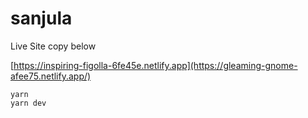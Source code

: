 # sanjula
Live Site copy below

[https://inspiring-figolla-6fe45e.netlify.app](https://gleaming-gnome-afee75.netlify.app/)
```
yarn
yarn dev
```

